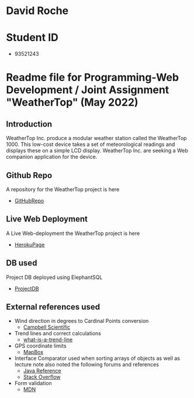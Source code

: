 # David Roche 

# Student ID  
- 93521243
# Readme file for Programming-Web Development / Joint Assignment "WeatherTop"  (May 2022)

## Introduction
WeatherTop Inc. produce a modular weather station called the WeatherTop 1000. This low-cost device takes a set of meteorological readings and displays these on a simple LCD
display. WeatherTop Inc. are seeking a Web companion application for the device.

## Github Repo
A repository for the WeatherTop project is here
- [GitHubRepo](https://github.com/RocheDJ/WeaterTop.git) 
## Live Web Deployment
A Live Web-deployment the WeatherTop project is here 
- [HerokuPage](https://warm-peak-91173.herokuapp.com)
## DB used
Project DB deployed using ElephantSQL 
- [ProjectDB](https://api.elephantsql.com/console/f4bc670c-3353-4650-aaab-0a09023a9798/details)
## External references used
- Wind direction in degrees to Cardinal Points conversion  
  - [Campbell Scientific](https://www.campbellsci.com/blog/convert-wind-directions)
- Trend lines and correct calculations
  - [what-is-a-trend-line](https://study.com/academy/lesson/what-is-a-trend-line-in-math-definition-equation-analysis.html)
- GPS coordinate limits
  - [MapBox](https://docs.mapbox.com/help/glossary/lat-lon/#:~:text=Latitude%20and%20longitude%20are%20a,180%20to%20180%20for%20longitude.)
- Interface Comparator used when sorting arrays of objects as well as lecture note also noted the following forums and references
  - [Java Reference](https://docs.oracle.com/javase/6/docs/api/java/util/Comparator.html)
  - [Stack Overflow](https://stackoverflow.com/questions/2784514/sort-arraylist-of-custom-objects-by-property)
- Form validation
  - [MDN](https://developer.mozilla.org/en-US/docs/Learn/Forms/Form_validation#built-in_form_validation_examples)